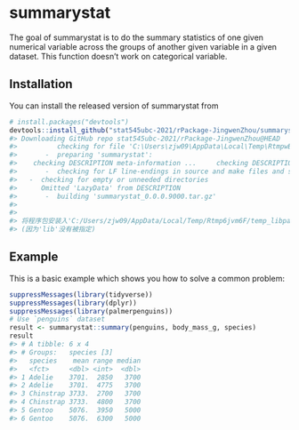 
<!-- README.md is generated from README.Rmd. Please edit that file -->

# summarystat

The goal of summarystat is to do the summary statistics of one given
numerical variable across the groups of another given variable in a
given dataset. This function doesn’t work on categorical variable.

## Installation

You can install the released version of summarystat from

``` r
# install.packages("devtools")
devtools::install_github("stat545ubc-2021/rPackage-JingwenZhou/summarystat")
#> Downloading GitHub repo stat545ubc-2021/rPackage-JingwenZhou@HEAD
#>          checking for file 'C:\Users\zjw09\AppData\Local\Temp\RtmpwBeZRz\remotes1ae87cd8335d\stat545ubc-2021-rPackage-JingwenZhou-31272e6\summarystat/DESCRIPTION' ...  v  checking for file 'C:\Users\zjw09\AppData\Local\Temp\RtmpwBeZRz\remotes1ae87cd8335d\stat545ubc-2021-rPackage-JingwenZhou-31272e6\summarystat/DESCRIPTION' (367ms)
#>       -  preparing 'summarystat':
#>    checking DESCRIPTION meta-information ...     checking DESCRIPTION meta-information ...   v  checking DESCRIPTION meta-information
#>       -  checking for LF line-endings in source and make files and shell scripts
#>   -  checking for empty or unneeded directories
#>      Omitted 'LazyData' from DESCRIPTION
#>       -  building 'summarystat_0.0.0.9000.tar.gz'
#>      
#> 
#> 将程序包安装入'C:/Users/zjw09/AppData/Local/Temp/Rtmp6jvm6F/temp_libpath1f5c6a5b2057'
#> (因为'lib'没有被指定)
```

## Example

This is a basic example which shows you how to solve a common problem:

``` r
suppressMessages(library(tidyverse))
suppressMessages(library(dplyr))
suppressMessages(library(palmerpenguins))
# Use `penguins` dataset
result <- summarystat::summary(penguins, body_mass_g, species)
result
#> # A tibble: 6 x 4
#> # Groups:   species [3]
#>   species    mean range median
#>   <fct>     <dbl> <int>  <dbl>
#> 1 Adelie    3701.  2850   3700
#> 2 Adelie    3701.  4775   3700
#> 3 Chinstrap 3733.  2700   3700
#> 4 Chinstrap 3733.  4800   3700
#> 5 Gentoo    5076.  3950   5000
#> 6 Gentoo    5076.  6300   5000
```
